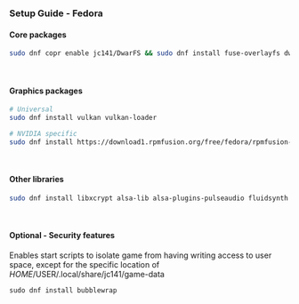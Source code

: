 <h3>Setup Guide - Fedora</h3>

#### Core packages
```sh
sudo dnf copr enable jc141/DwarFS && sudo dnf install fuse-overlayfs dwarfs wine
```
<br>

#### Graphics packages

```sh
# Universal
sudo dnf install vulkan vulkan-loader

# NVIDIA specific
sudo dnf install https://download1.rpmfusion.org/free/fedora/rpmfusion-free-release-$(rpm -E %fedora).noarch.rpm https://download1.rpmfusion.org/nonfree/fedora/rpmfusion-nonfree-release-$(rpm -E %fedora).noarch.rpm && sudo dnf install xorg-x11-drv-nvidia akmod-nvidia
```
<br>

#### Other libraries
```sh
sudo dnf install libxcrypt alsa-lib alsa-plugins-pulseaudio fluidsynth pulseaudio openal
```
<br>

#### Optional - Security features

Enables start scripts to isolate game from having writing access to user space, except for the specific location of $HOME/$USER/.local/share/jc141/game-data

```
sudo dnf install bubblewrap
```
